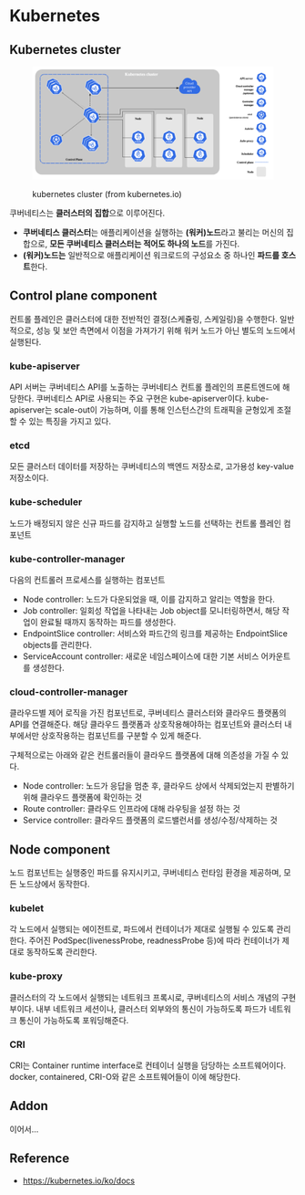 # Kubernetes



## Kubernetes cluster

<figure><img src="../.gitbook/assets/image (1).png" alt=""><figcaption><p>kubernetes cluster (from kubernetes.io)</p></figcaption></figure>

쿠버네티스는 **클러스터의 집합**으로 이루어진다.

* **쿠버네티스 클러스터**는 애플리케이션을 실행하는 **(워커)노드**라고 불리는 머신의 집합으로, **모든 쿠버네티스 클러스터는 적어도 하나의 노드**를 가진다.
* **(워커)노드는** 일반적으로 애플리케이션 워크로드의 구성요소 중 하나인 **파드를 호스트**한다.



## Control plane component

컨트롤 플레인은 클러스터에 대한 전반적인 결정(스케쥴링, 스케일링)을 수행한다. 일반적으로, 성능 및 보안 측면에서 이점을 가져가기 위해 워커 노드가 아닌 별도의 노드에서 실행된다.

### kube-apiserver

API 서버는 쿠버네티스 API를 노출하는 쿠버네티스 컨트롤 플레인의 프론트엔드에 해당한다. 쿠버네티스 API로 사용되는 주요 구현은 kube-apiserver이다. kube-apiserver는 scale-out이 가능하며, 이를 통해 인스턴스간의 트래픽을 균형있게 조절할 수 있는 특징을 가지고 있다.

### etcd

모든 클러스터 데이터를 저장하는 쿠버네티스의 백엔드 저장소로, 고가용성 key-value 저장소이다.

### kube-scheduler

노드가 배정되지 않은 신규 파드를 감지하고 실행할 노드를 선택하는 컨트롤 플레인 컴포넌트

### kube-controller-manager

다음의 컨트롤러 프로세스를 실행하는 컴포넌트

* Node controller: 노드가 다운되었을 때, 이를 감지하고 알리는 역할을 한다.
* Job controller: 일회성 작업을 나타내는 Job object를 모니터링하면서, 해당 작업이 완료될 때까지 동작하는 파드를 생성한다.
* EndpointSlice controller: 서비스와 파드간의 링크를 제공하는 EndpointSlice objects를 관리한다.
* ServiceAccount controller: 새로운 네임스페이스에 대한 기본 서비스 어카운트를 생성한다.

### cloud-controller-manager

클라우드별 제어 로직을 가진 컴포넌트로, 쿠버네티스 클러스터와 클라우드 플랫폼의 API를 연결해준다. 해당 클라우드 플랫폼과 상호작용해야하는 컴포넌트와 클러스터 내부에서만 상호작용하는 컴포넌트를 구분할 수 있게 해준다.

구체적으로는 아래와 같은 컨트롤러들이 클라우드 플랫폼에 대해 의존성을 가질 수 있다.

* Node controller: 노드가 응답을 멈춘 후, 클라우드 상에서 삭제되었는지 판별하기 위해 클라우드 플랫폼에 확인하는 것
* Route controller: 클라우드 인프라에 대해 라우팅을 설정 하는 것
* Service controller: 클라우드 플랫폼의 로드밸런서를 생성/수정/삭제하는 것

##

## Node component

노드 컴포넌트는 실행중인 파드를 유지시키고, 쿠버네티스 런타임 환경을 제공하며, 모든 노드상에서 동작한다.

### kubelet

각 노드에서 실행되는 에이전트로, 파드에서 컨테이너가 제대로 실행될 수 있도록 관리한다. 주어진 PodSpec(livenessProbe, readnessProbe 등)에 따라 컨테이너가 제대로 동작하도록 관리한다.

### kube-proxy

클러스터의 각 노드에서 실행되는 네트워크 프록시로, 쿠버네티스의 서비스 개념의 구현부이다. 내부 네트워크 세션이나, 클러스터 외부와의 통신이 가능하도록 파드가 네트워크 통신이 가능하도록 포워딩해준다.

### CRI

CRI는 Container runtime interface로 컨테이너 실행을 담당하는 소프트웨어이다. docker, containered, CRI-O와 같은 소프트웨어들이 이에 해당한다.



## Addon

이어서...



## Reference

* https://kubernetes.io/ko/docs
